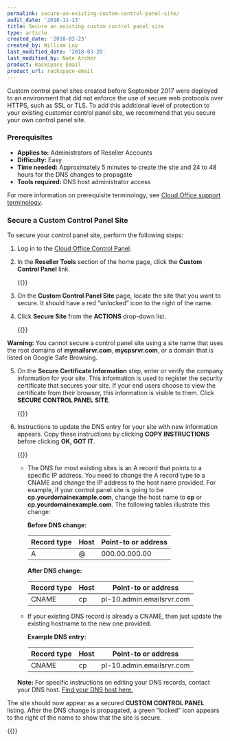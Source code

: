 ```yaml
---
permalink: secure-an-existing-custom-control-panel-site/
audit_date: '2018-11-13'
title: Secure an existing custom control panel site
type: article
created_date: '2018-02-23'
created_by: William Loy
last_modified_date: '2018-03-28'
last_modified_by: Nate Archer
product: Rackspace Email
product_url: rackspace-email
---
```


Custom control panel sites created before September 2017 were deployed to an environment that did not enforce the use of secure web protocols over HTTPS, such as SSL or TLS. To add this additional level of protection to your existing customer control panel site, we recommend that you secure your own control panel site.

### Prerequisites

- **Applies to:** Administrators of Reseller Accounts
- **Difficulty:** Easy
- **Time needed:** Approximately 5 minutes to create the site and 24 to 48 hours for the DNS changes to propagate
- **Tools required:**  DNS host administrator access

For more information on prerequisite terminology, see [Cloud Office support terminology](/how-to/cloud-office-support-terminology).

### Secure a Custom Control Panel Site

To secure your control panel site, perform the following steps:

1. Log in to the [Cloud Office Control Panel](https://cp.rackspace.com).

2. In the **Reseller Tools** section of the home page, click the **Custom Control Panel** link.

   {{<image src="custom_control_panel.png" alt="" title="">}}

3. On the **Custom Control Panel Site** page, locate the site that you want to secure. It should have a red “unlocked” icon to the right of the name.

4. Click **Secure Site** from the **ACTIONS** drop-down list.

   {{<image src="secure_site.png" alt="" title="">}}


  **Warning:** You cannot secure a control panel site using a site name that uses the root domains of **mymailsrvr.com**, **mycpsrvr.com**, or a domain that is listed on Google Safe Browsing.

5. On the **Secure Certificate Information** step, enter or verify the company information for your site. This information is used to register the security certificate that secures your site. If your end users choose to view the certificate from their browser, this information is visible to them. Click **SECURE CONTROL PANEL SITE**.

   {{<image src="company_info.png" alt="" title="">}}

6. Instructions to update the DNS entry for your site with new information appears. Copy these instructions by clicking **COPY INSTRUCTIONS** before clicking **OK, GOT IT**.

   {{<image src="dns_info.png" alt="" title="">}}

    - The DNS for most existing sites is an A record that points to a specific IP address. You need to change the A record type to a CNAME and change the IP address to the host name provided. For example, if your control panel site is going to be **cp.yourdomainexample.com**, change the host name to **cp** or **cp.yourdomainexample.com**. The following tables illustrate this change:

        **Before DNS change:**

        |Record type | Host | Point-to or address |
        |---|---|---|
        |A| @ | 000.00.000.00 |

        **After DNS change:**

        |Record type | Host | Point-to or address |
        |---|---|---|
        |CNAME| cp | pl-10.admin.emailsrvr.com |

    - If your existing DNS record is already a CNAME, then just update the existing hostname to the new one provided.

        **Example DNS entry:**

        |Record type | Host | Point-to or address |
        |---|---|---|
        |CNAME| cp | pl-10.admin.emailsrvr.com |

    **Note:** For specific instructions on editing your DNS records, contact your DNS host. [Find your DNS host here.](/how-to/find-dns-host)

The site should now appear as a secured **CUSTOM CONTROL PANEL** listing. After the DNS change is propagated, a green "locked" icon appears to the right of the name to show that the site is secure.

{{<image src="secured.png" alt="" title="">}}
